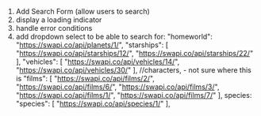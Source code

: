 1. Add Search Form (allow users to search)
2. display a loading indicator
3. handle error conditions
4. add dropdown select to be able to search for:
   "homeworld": "https://swapi.co/api/planets/1/",
   "starships": [
   "https://swapi.co/api/starships/12/",
   "https://swapi.co/api/starships/22/"
   ],
   "vehicles": [
   "https://swapi.co/api/vehicles/14/",
   "https://swapi.co/api/vehicles/30/"
   ],
   //characters, - not sure where this is
   "films": [
   "https://swapi.co/api/films/2/",
   "https://swapi.co/api/films/6/",
   "https://swapi.co/api/films/3/",
   "https://swapi.co/api/films/1/",
   "https://swapi.co/api/films/7/"
   ],
   species: "species": [
   "https://swapi.co/api/species/1/"
   ],
